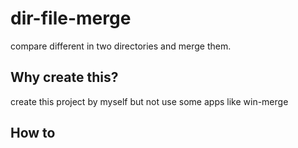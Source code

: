 # dir-file-merge
compare different in two directories and merge them.

## Why create this? 
create this project by myself but not use some apps like win-merge

## How to 

## 
